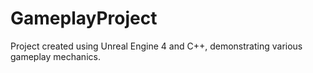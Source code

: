 # GameplayProject
Project created using Unreal Engine 4 and C++, demonstrating various gameplay mechanics.
